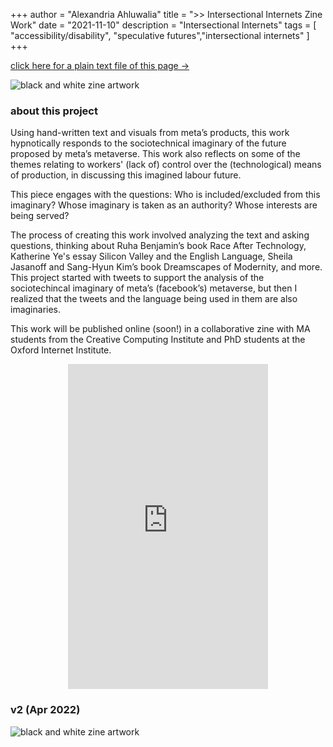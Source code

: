 +++
author = "Alexandria Ahluwalia"
title = ">> Intersectional Internets Zine Work"
date = "2021-11-10"
description = "Intersectional Internets"
tags = [
    "accessibility/disability",
    "speculative futures","intersectional internets"
]
+++

<a href="https://lexahl.github.io/maie/txt/intersectionalinternets.txt" target="_blank">click here for a plain text file of this page →</a>

![black and white zine artwork](https://lexahl.github.io/maie/img/zine1.png "welcome to the next chapter of social connection")


<h3>about this project</h3>

Using hand-written text and visuals from meta’s products, this work hypnotically responds to the sociotechnical imaginary of the future proposed by meta’s metaverse. This work also reflects on some of the themes relating to workers' (lack of) control over the (technological) means of production, in discussing this imagined labour future. 

This piece engages with the questions: Who is included/excluded from this imaginary? Whose imaginary is taken as an authority? Whose interests are being served? 

The process of creating this work involved analyzing the text and asking questions, thinking about Ruha Benjamin’s book Race After Technology, Katherine Ye's essay Silicon Valley and the English Language, Sheila Jasanoff and Sang-Hyun Kim’s book Dreamscapes of Modernity, and more. This project started with tweets to support the analysis of the sociotechincal imaginary of meta’s (facebook’s) metaverse, but then I realized that the tweets and the language being used in them are also imaginaries.

This work will be published online (soon!) in a collaborative zine with MA students from the Creative Computing Institute and PhD students at the Oxford Internet Institute. 

<center>
<div>
  <iframe
    src="https://instagram.com/p/CXHDI2YrVml/embed"
    frameborder="0"
    allowfullscreen
    scrolling="no"
    allowtransparency
    width="320"
    height="520"
  ></iframe>
</div></center>


<h3>v2 (Apr 2022)</h3>

![black and white zine artwork](https://lexahl.github.io/maie/img/zine2.jpg "who belongs on the moon? // who belongs in the future?")